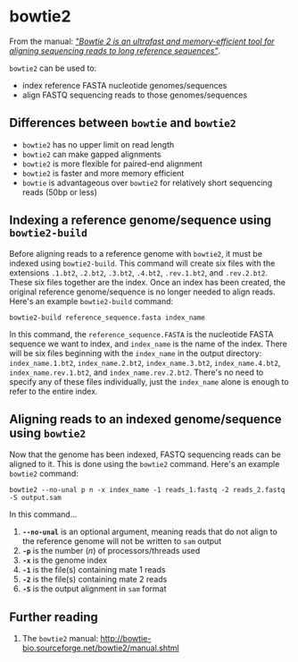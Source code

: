 # bowtie2

From the manual: [*"Bowtie 2 is an ultrafast and memory-efficient tool for aligning sequencing reads to long reference sequences"*](http://bowtie-bio.sourceforge.net/bowtie2/manual.shtml).

`bowtie2` can be used to:
- index reference FASTA nucleotide genomes/sequences
- align FASTQ sequencing reads to those genomes/sequences

## Differences between `bowtie` and `bowtie2`

- `bowtie2` has no upper limit on read length
- `bowtie2` can make gapped alignments
- `bowtie2` is more flexible for paired-end alignment
- `bowtie2` is faster and more memory efficient
- `bowtie` is advantageous over `bowtie2` for relatively short sequencing reads (50bp or less)

## Indexing a reference genome/sequence using `bowtie2-build`

Before aligning reads to a reference genome with `bowtie2`, it must be indexed using `bowtie2-build`.
This command will create six files with the extensions `.1.bt2`, `.2.bt2`, `.3.bt2`, `.4.bt2`, `.rev.1.bt2`, and `.rev.2.bt2`.
These six files together are the index.
Once an index has been created, the original reference genome/sequence is no longer needed to align reads.
Here's an example `bowtie2-build` command:

```
bowtie2-build reference_sequence.fasta index_name
```

In this command, the `reference_sequence.FASTA` is the nucleotide FASTA sequence we want to index, and `index_name` is the name of the index.
There will be six files beginning with the `index_name` in the output directory: `index_name.1.bt2`, `index_name.2.bt2`, `index_name.3.bt2`, `index_name.4.bt2`, `index_name.rev.1.bt2`, and `index_name.rev.2.bt2`.
There's no need to specify any of these files individually, just the `index_name` alone is enough to refer to the entire index.

## Aligning reads to an indexed genome/sequence using `bowtie2`

Now that the genome has been indexed, FASTQ sequencing reads can be aligned to it.
This is done using the `bowtie2` command.
Here's an example `bowtie2` command:

```
bowtie2 --no-unal p n -x index_name -1 reads_1.fastq -2 reads_2.fastq -S output.sam
```

In this command...

1. **`--no-unal`** is an optional argument, meaning reads that do not align to the reference genome will not be written to `sam` output
2. **`-p`** is the number (*n*) of processors/threads used
3. **`-x`** is the genome index
4. **`-1`** is the file(s) containing mate 1 reads
5. **`-2`** is the file(s) containing mate 2 reads
6. **`-S`** is the output alignment in `sam` format

## Further reading

1. The `bowtie2` manual: <http://bowtie-bio.sourceforge.net/bowtie2/manual.shtml>
